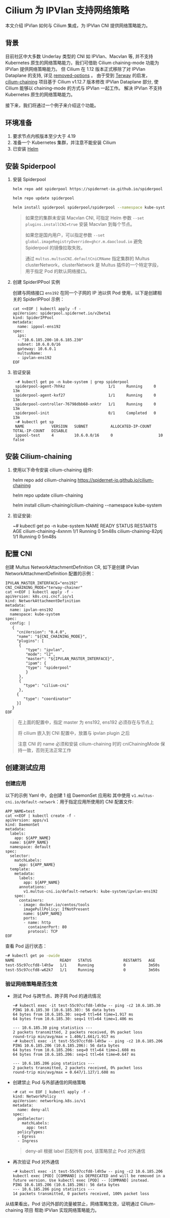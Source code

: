 # Cilium 为 IPVlan 支持网络策略

本文介绍 IPVlan 如何与 Cilium 集成，为 IPVlan CNI 提供网络策略能力。

## 背景

目前社区中大多数 Underlay 类型的 CNI 如 IPVlan、Macvlan 等, 并不支持 Kubernetes 原生的网络策略能力，我们可借助 Cilium chaining-mode 功能为 IPVlan 提供网络策略能力。
但 Cilium 在 1.12 版本正式移除了对 IPVlan Dataplane 的支持, 详见 [removed-options](https://docs.cilium.io/en/v1.12/operations/upgrade/#removed-options) 。
由于受到 [Terway](https://github.com/AliyunContainerService/terway) 的启发， [cilium-chaining](https://github.com/spidernet-io/cilium-chaining) 项目基于 Cilium
v1.12.7 版本修改 IPVlan Dataplane 部分, 使 Cilium 能够以 chaining-mode 的方式与 IPVlan 一起工作。
解决 IPVlan 不支持 Kubernetes 原生的网络策略能力。

接下来，我们将通过一个例子来介绍这个功能。

## 环境准备

1. 要求节点内核版本至少大于 4.19
2. 准备一个 Kubernetes 集群，并注意不能安装 Cilium
3. 已安装 [Helm](https://helm.sh/docs/intro/install/)

## 安装 Spiderpool

1. 安装 Spiderpool

    ```bash
    helm repo add spiderpool https://spidernet-io.github.io/spiderpool

    helm repo update spiderpool

    helm install spiderpool spiderpool/spiderpool --namespace kube-system --set multus.multusCNI.defaultCniCRName="ipvlan-ens192" ---set plugins.installCNI=true
    ```

   > 如果您的集群未安装 Macvlan CNI, 可指定 Helm 参数 `--set plugins.installCNI=true` 安装 Macvlan 到每个节点。
   >
   > 如果您是国内用户，可以指定参数 `--set global.imageRegistryOverride=ghcr.m.daocloud.io` 避免 Spiderpool 的镜像拉取失败。
   >
   > 通过 `multus.multusCNI.defaultCniCRName` 指定集群的 Multus clusterNetwork，clusterNetwork 是 Multus 插件的一个特定字段，用于指定 Pod 的默认网络接口。

2. 创建 SpiderIPPool 实例

   创建与网络接口 `ens192` 在同一个子网的 IP 池以供 Pod 使用，以下是创建相关的 SpiderIPPool 示例：

    ```shell
    cat <<EOF | kubectl apply -f -
    apiVersion: spiderpool.spidernet.io/v2beta1
    kind: SpiderIPPool
    metadata:
      name: ippool-ens192
    spec:
      ips:
      - "10.6.185.200-10.6.185.230"
      subnet: 10.6.0.0/16
      gateway: 10.6.0.1
      multusName: 
      - ipvlan-ens192
    EOF
    ```

3. 验证安装

   ```shell
    ~# kubectl get po -n kube-system | grep spiderpool
    spiderpool-agent-7hhkz                   1/1     Running     0              13m
    spiderpool-agent-kxf27                   1/1     Running     0              13m
    spiderpool-controller-76798dbb68-xnktr   1/1     Running     0              13m
    spiderpool-init                          0/1     Completed   0              13m
    ~# kubectl get sp
    NAME            VERSION   SUBNET          ALLOCATED-IP-COUNT   TOTAL-IP-COUNT   DISABLE
    ippool-test     4         10.6.0.0/16     0                    10               false
   ```

## 安装 Cilium-chaining

1. 使用以下命令安装 cilium-chaining 组件:

    
    helm repo add cilium-chaining https://spidernet-io.github.io/cilium-chaining

    helm repo update cilium-chaining

    helm install cilium-chaining/cilium-chaining --namespace kube-system


2. 验证安装:


     ~# kubectl  get po -n kube-system
     NAME                                     READY   STATUS      RESTARTS         AGE
     cilium-chaining-4xnnm                    1/1     Running     0                5m48s
     cilium-chaining-82ptj                    1/1     Running     0                5m48s

## 配置 CNI

创建 Multus NetworkAttachmentDefinition CR, 如下是创建 IPvlan NetworkAttachmentDefinition 配置的示例：


```shell
IPVLAN_MASTER_INTERFACE="ens192"
CNI_CHAINING_MODE="terway-chainer"
cat <<EOF | kubectl apply -f -
apiVersion: k8s.cni.cncf.io/v1
kind: NetworkAttachmentDefinition
metadata:
  name: ipvlan-ens192
  namespace: kube-system
spec:
  config: |
   {
     "cniVersion": "0.4.0",
     "name": "${CNI_CHAINING_MODE}",
     "plugins": [
      {
         "type": "ipvlan",
         "mode": "l2",
         "master": "${IPVLAN_MASTER_INTERFACE}",
         "ipam": {
         "type": "spiderpool"
         }
      },
      {
        "type": "cilium-cni"
      },
     {
        "type": "coordinator"
     }]
   }
EOF
```

> 在上面的配置中，指定 master 为 ens192, ens192 必须存在与节点上
> 
> 将 cilium 嵌入到 CNI 配置中，放置与 ipvlan plugin 之后
> 
> 注意 CNI 的 name 必须和安装 cilium-chaining 时的 cniChainingMode 保持一致，否则无法正常工作

## 创建测试应用

### 创建应用

以下的示例 Yaml 中，会创建 1 组 DaemonSet 应用和 其中使用 `v1.multus-cni.io/default-network`：用于指定应用所使用的 CNI 配置文件:

```shell
APP_NAME=test
cat <<EOF | kubectl create -f -
apiVersion: apps/v1
kind: DaemonSet
metadata:
  labels:
    app: ${APP_NAME}
  name: ${APP_NAME}
  namespace: default
spec:
  selector:
    matchLabels:
      app: ${APP_NAME}
  template:
    metadata:
      labels:
        app: ${APP_NAME}
      annotations:
        v1.multus-cni.io/default-network: kube-system/ipvlan-ens192
    spec:
      containers:
      - image: docker.io/centos/tools
        imagePullPolicy: IfNotPresent
        name: ${APP_NAME}
        ports:
        - name: http
          containerPort: 80
          protocol: TCP
EOF
```

查看 Pod 运行状态：

```bash
~# kubectl get po -owide
NAME                    READY   STATUS              RESTARTS   AGE     IP             NODE          NOMINATED NODE   READINESS GATES
test-55c97ccfd8-l4h5w   1/1     Running             0          3m50s   10.6.185.217   worker1       <none>           <none>
test-55c97ccfd8-w62k7   1/1     Running             0          3m50s   10.6.185.206   controller1   <none>           <none>
```

### 验证网络策略是否生效

  - 测试 Pod 与跨节点、跨子网 Pod 的通讯情况

      ```shell
     ~# kubectl exec -it test-55c97ccfd8-l4h5w -- ping -c2 10.6.185.30
     PING 10.6.185.30 (10.6.185.30): 56 data bytes
     64 bytes from 10.6.185.30: seq=0 ttl=64 time=1.917 ms
     64 bytes from 10.6.185.30: seq=1 ttl=64 time=1.406 ms
   
     --- 10.6.185.30 ping statistics ---
     2 packets transmitted, 2 packets received, 0% packet loss
     round-trip min/avg/max = 1.406/1.661/1.917 ms
     ~# kubectl exec -it test-55c97ccfd8-l4h5w -- ping -c2 10.6.185.206
     PING 10.6.185.206 (10.6.185.206): 56 data bytes
     64 bytes from 10.6.185.206: seq=0 ttl=64 time=1.608 ms
     64 bytes from 10.6.185.206: seq=1 ttl=64 time=0.647 ms
   
     --- 10.6.185.206 ping statistics ---
     2 packets transmitted, 2 packets received, 0% packet loss
     round-trip min/avg/max = 0.647/1.127/1.608 ms

      ```
  - 创建禁止 Pod 与外部通信的网络策略

      ```shell
      ~# cat << EOF | kubectl apply -f -
      kind: NetworkPolicy
      apiVersion: networking.k8s.io/v1
      metadata:
        name: deny-all
      spec:
        podSelector:
          matchLabels:
            app: test
        policyTypes:
        - Egress
        - Ingress
      ```
 
     > deny-all 根据 label 匹配所有 pod, 该策略禁止 Pod 对外通信
  
  - 再次验证 Pod 对外通信

      ```shell
      ~# kubectl exec -it test-55c97ccfd8-l4h5w -- ping -c2 10.6.185.206
      kubectl exec [POD] [COMMAND] is DEPRECATED and will be removed in a future version. Use kubectl exec [POD] -- [COMMAND] instead.
      PING 10.6.185.206 (10.6.185.206): 56 data bytes
      --- 10.6.185.206 ping statistics ---
      14 packets transmitted, 0 packets received, 100% packet loss
      ```
    
从结果看出，Pod 访问外部的流量被禁止，网络策略生效，证明通过 Cilium-chaining 项目 帮助 IPVlan 实现网络策略能力。